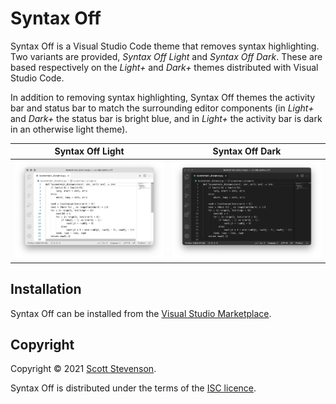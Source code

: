 # Syntax Off

Syntax Off is a Visual Studio Code theme that removes syntax highlighting. Two
variants are provided, _Syntax Off Light_ and _Syntax Off Dark_. These are based
respectively on the _Light+_ and _Dark+_ themes distributed with Visual Studio
Code.

In addition to removing syntax highlighting, Syntax Off themes the activity bar
and status bar to match the surrounding editor components (in _Light+_ and
_Dark+_ the status bar is bright blue, and in _Light+_ the activity bar is dark
in an otherwise light theme).

|         Syntax Off Light         |         Syntax Off Dark         |
| :------------------------------: | :-----------------------------: |
| ![](images/syntax-off-light.png) | ![](images/syntax-off-dark.png) |

## Installation

Syntax Off can be installed from the [Visual Studio Marketplace][marketplace].

## Copyright

Copyright © 2021 [Scott Stevenson].

Syntax Off is distributed under the terms of the [ISC licence].

[isc licence]: https://opensource.org/licenses/ISC
[marketplace]:
  https://marketplace.visualstudio.com/items?itemName=srstevenson.syntax-off
[scott stevenson]: https://scott.stevenson.io
